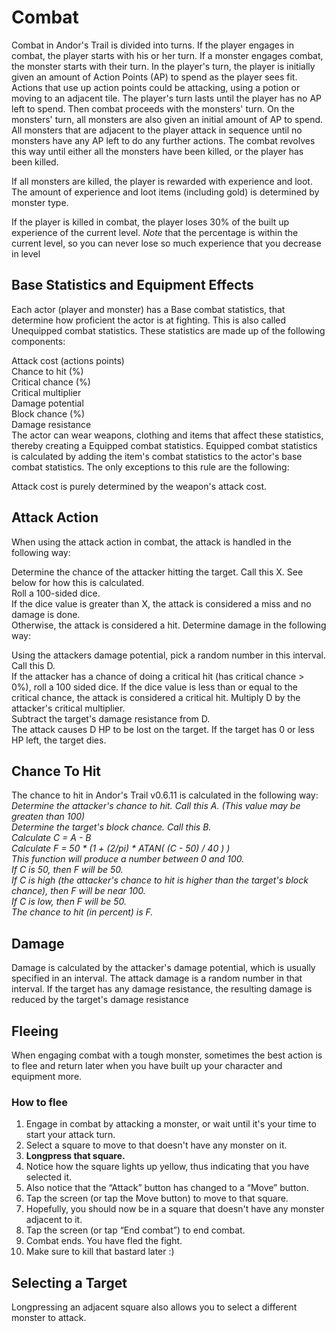 # Combat

Combat in Andor's Trail is divided into turns. If the player engages in combat, the player starts with his or her turn. If a monster engages combat, the monster starts with their turn. In the player's turn, the player is initially given an amount of Action Points \(AP\) to spend as the player sees fit. Actions that use up action points could be attacking, using a potion or moving to an adjacent tile. The player's turn lasts until the player has no AP left to spend. Then combat proceeds with the monsters' turn. On the monsters' turn, all monsters are also given an initial amount of AP to spend. All monsters that are adjacent to the player attack in sequence until no monsters have any AP left to do any further actions. The combat revolves this way until either all the monsters have been killed, or the player has been killed.

If all monsters are killed, the player is rewarded with experience and loot. The amount of experience and loot items \(including gold\) is determined by monster type.

 If the player is killed in combat, the player loses 30% of the built up experience of the current level. _Note_ that the percentage is within the current level, so you can never lose so much experience that you decrease in level

## Base Statistics and Equipment Effects

Each actor \(player and monster\) has a Base combat statistics, that determine how proficient the actor is at fighting. This is also called Unequipped combat statistics. These statistics are made up of the following components:

Attack cost \(actions points\)  
Chance to hit \(%\)  
Critical chance \(%\)  
Critical multiplier  
Damage potential  
Block chance \(%\)  
Damage resistance  
The actor can wear weapons, clothing and items that affect these statistics, thereby creating a Equipped combat statistics. Equipped combat statistics is calculated by adding the item's combat statistics to the actor's base combat statistics. The only exceptions to this rule are the following:

Attack cost is purely determined by the weapon's attack cost.

## Attack Action

When using the attack action in combat, the attack is handled in the following way:

Determine the chance of the attacker hitting the target. Call this X. See below for how this is calculated.  
Roll a 100-sided dice.  
If the dice value is greater than X, the attack is considered a miss and no damage is done.  
Otherwise, the attack is considered a hit. Determine damage in the following way:

Using the attackers damage potential, pick a random number in this interval. Call this D.  
If the attacker has a chance of doing a critical hit \(has critical chance &gt; 0%\), roll a 100 sided dice. If the dice value is less than or equal to the critical chance, the attack is considered a critical hit. Multiply D by the attacker's critical multiplier.  
Subtract the target's damage resistance from D.  
The attack causes D HP to be lost on the target. If the target has 0 or less HP left, the target dies.

## Chance To Hit

 The chance to hit in Andor's Trail v0.6.11 is calculated in the following way: _Determine the attacker's chance to hit. Call this A. \(This value may be greaten than 100\)  
Determine the target's block chance. Call this B.  
Calculate C = A - B  
Calculate F = 50 \* \(1 + \(2/pi\) \* ATAN\( \(C - 50\) / 40 \) \)  
This function will produce a number between 0 and 100.  
If C is 50, then F will be 50.  
If C is high \(the attacker's chance to hit is higher than the target's block chance\), then F will be near 100.  
If C is low, then F will be 50.  
The chance to hit \(in percent\) is F._

## Damage

Damage is calculated by the attacker's damage potential, which is usually specified in an interval. The attack damage is a random number in that interval. If the target has any damage resistance, the resulting damage is reduced by the target's damage resistance

## Fleeing

When engaging combat with a tough monster, sometimes the best action is to flee and return later when you have built up your character and equipment more.

### How to flee

1. Engage in combat by attacking a monster, or wait until it's your time to start your attack turn.
2. Select a square to move to that doesn't have any monster on it.
3.  **Longpress that square.**
4. Notice how the square lights up yellow, thus indicating that you have selected it.
5. Also notice that the “Attack” button has changed to a “Move” button.
6. Tap the screen \(or tap the Move button\) to move to that square.
7. Hopefully, you should now be in a square that doesn't have any monster adjacent to it.
8. Tap the screen \(or tap “End combat”\) to end combat.
9. Combat ends. You have fled the fight.
10. Make sure to kill that bastard later :\)

## Selecting a Target

Longpressing an adjacent square also allows you to select a different monster to attack.

